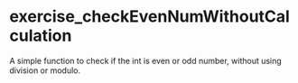 # exercise_checkEvenNumWithoutCalculation
A simple function to check if the int is even or odd number, without using division or modulo.

